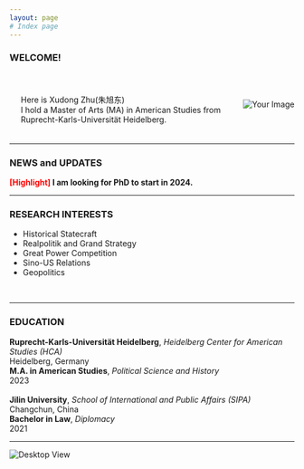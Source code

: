 ```yaml
---
layout: page
# Index page
---
```


### WELCOME!
<div style="display: flex; align-items: center; max-width: 600px; margin: auto;">
    <div style="flex: 1; padding: 20px;">
        <br>
Here is Xudong Zhu(朱旭东)
<br>
I hold a Master of Arts (MA) in American Studies from Ruprecht-Karls-Universität Heidelberg.
<br>
</div>
    <img src="https://xudong-zhu01.github.io/2.png" alt="Your Image" style="flex-shrink: 0; max-width: 100%; max-height: 200px;">
</div>
<hr>

### NEWS and UPDATES

**<font color='red'>[Highlight]</font> I am looking for PhD to start in 2024.**<br>
<hr>

### RESEARCH INTERESTS

- Historical Statecraft
- Realpolitik and Grand Strategy
- Great Power Competition
- Sino-US Relations
- Geopolitics
<br>
<hr>

### EDUCATION

**Ruprecht-Karls-Universität Heidelberg**, *Heidelberg Center for American Studies (HCA)*<br> 
Heidelberg, Germany <br>
**M.A. in American Studies**, *Political Science and History*<br>
2023 
<br><br>
**Jilin University**, *School of International and Public Affairs (SIPA)*<br>
Changchun, China <br>
**Bachelor in Law**, *Diplomacy* <br>
2021 <br>
<hr>

![Desktop View](images/wk.png)
